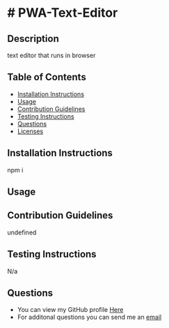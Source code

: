 # # PWA-Text-Editor

## Description

text editor that runs in browser

## Table of Contents

- [Installation Instructions](#installation-instructions)
- [Usage](#usage)
- [Contribution Guidelines](#contribution-guidelines)
- [Testing Instructions](#testing-instructions)
- [Questions](#questions)
- [Licenses](#licenses)

## Installation Instructions

npm i

## Usage

## Contribution Guidelines

undefined

## Testing Instructions

N/a

## Questions

- You can view my GitHub profile [Here](https://github.com/Davg1700/PWA-Text-Editor)
- For additonal questions you can send me an [email](mailto:N/a)

